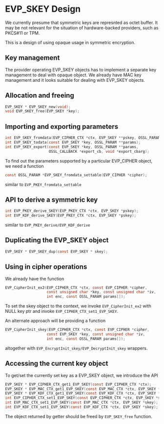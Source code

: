 EVP_SKEY Design
===============

We currently presume that symmetric keys are represnted as octet buffer. It may
be not relevant for the situation of hardware-backed providers, such as
PKCS#11 or TPM.

This is a design of using opaque usage in symmetric encryption.

Key management
--------------

The provider operating EVP_SKEY objects has to implement a separate key
management to deal with opaque object. We already have MAC key management and
it looks suitable for dealing with EVP_SKEY objects.

Allocation and freeing
--------

```C
EVP_SKEY * EVP_SKEY_new(void);
void EVP_SKEY_free(EVP_SKEY *key);
```

Importing and exporting parameters
----------------------------------

```C
int EVP_SKEY_fromdata(EVP_CIPHER_CTX *ctx, EVP_SKEY **pskey, OSSL_PARAM params[]);
int EVP_SKEY_todata(const EVP_SKEY *key, OSSL_PARAM **params);
int EVP_SKEY_export(const EVP_SKEY *key, OSSL_PARAM **params,
                    OSSL_CALLBACK *export_cb, void *export_cbarg);
```

To find out the parameters supported by a particular EVP_CIPHER object,
we need a function

```C
const OSSL_PARAM *EVP_SKEY_fromdata_settable(EVP_CIPHER *cipher);
```

similar to `EVP_PKEY_fromdata_settable`

API to derive a symmetric key
-----------------------------

```C
int EVP_PKEY_derive_SKEY(EVP_PKEY_CTX *ctx, EVP_SKEY *pskey);
int EVP_KDF_derive_SKEY(EVP_PKEY_CTX *ctx, EVP_SKEY *pskey);
```

similar to `EVP_PKEY_derive/EVP_KDF_derive`

Duplicating the EVP_SKEY object
-------------------------------

```C
EVP_SKEY * EVP_SKEY_dup(const EVP_SKEY * skey);
```

Using in cipher operations
--------------------------

We already have the function

```C
EVP_CipherInit_ex2(EVP_CIPHER_CTX *ctx, const EVP_CIPHER *cipher,
                   const unsigned char *key, const unsigned char *iv,
                   int enc, const OSSL_PARAM params[]);
```

To set the skey object to the context, we invoke `EVP_CipherInit_ex2` with NULL
key ptr and invoke `EVP_CIPHER_CTX_set1_EVP_SKEY`.

An alternate approach will be providing a function

```C
EVP_CipherInit_skey(EVP_CIPHER_CTX *ctx, const EVP_CIPHER *cipher,
                   const EVP_SKEY *key, const unsigned char *iv,
                   int enc, const OSSL_PARAM params[]);
```

altogether with `EVP_EncryptInit_skey/EVP_DecryptInit_skey` wrappers.

Accessing the current key object
--------------------------------

To get/set the currently set key as a EVP_SKEY object, we introduce the API

```C
EVP_SKEY * EVP_CIPHER_CTX_get1_EVP_SKEY(const EVP_CIPHER_CTX *ctx);
EVP_SKEY * EVP_MAC_CTX_get1_EVP_SKEY(const EVP_MAC_CTX *ctx, EVP_SKEY *skey);
EVP_SKEY * EVP_KDF_CTX_get1_EVP_SKEY(const EVP_KDF_CTX *ctx, EVP_SKEY *skey);
int EVP_CIPHER_CTX_set1_EVP_SKEY(const EVP_CIPHER_CTX *ctx, EVP_SKEY *skey);
int EVP_MAC_CTX_set1_EVP_SKEY(const EVP_MAC_CTX *ctx, EVP_SKEY *skey);
int EVP_KDF_CTX_set1_EVP_SKEY(const EVP_KDF_CTX *ctx, EVP_SKEY *skey);
```

The object returned by getter should be freed by `EVP_SKEY_free` function.
